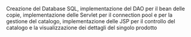 Creazione del Database SQL, implementazione del DAO per il bean delle copie, implementazione delle Servlet per il connection pool e per la gestione del catalogo, implementazione delle JSP per il controllo del catalogo e la visualizzazione dei dettagli del singolo prodotto
